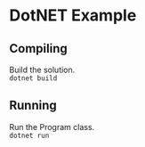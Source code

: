# DotNET Example

## Compiling 
Build the solution. \
`dotnet build`

## Running
Run the Program class. \
`dotnet run`